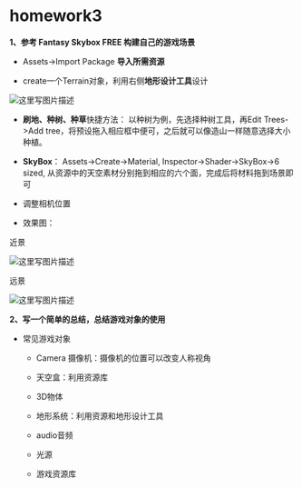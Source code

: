 # homework3
**1、参考 Fantasy Skybox FREE 构建自己的游戏场景**

- Assets->Import Package **导入所需资源**

- create一个Terrain对象，利用右侧**地形设计工具**设计

![这里写图片描述](http://img.blog.csdn.net/20180410182545281?watermark/2/text/aHR0cDovL2Jsb2cuY3Nkbi5uZXQvUnVubmVyMXN0/font/5a6L5L2T/fontsize/400/fill/I0JBQkFCMA==/dissolve/70/gravity/SouthEast)

- **刷地、种树、种草**快捷方法：
 以种树为例，先选择种树工具，再Edit Trees->Add tree，将预设拖入相应框中便可，之后就可以像造山一样随意选择大小种植。

- **SkyBox**：
Assets->Create->Material,  Inspector->Shader->SkyBox->6 sized, 从资源中的天空素材分别拖到相应的六个面，完成后将材料拖到场景即可

- 调整相机位置

- 效果图：

近景

![这里写图片描述](http://img.blog.csdn.net/20180410183933241?watermark/2/text/aHR0cDovL2Jsb2cuY3Nkbi5uZXQvUnVubmVyMXN0/font/5a6L5L2T/fontsize/400/fill/I0JBQkFCMA==/dissolve/70/gravity/SouthEast)

远景

![这里写图片描述](http://img.blog.csdn.net/20180410190933907?watermark/2/text/aHR0cDovL2Jsb2cuY3Nkbi5uZXQvUnVubmVyMXN0/font/5a6L5L2T/fontsize/400/fill/I0JBQkFCMA==/dissolve/70/gravity/SouthEast)


**2、写一个简单的总结，总结游戏对象的使用**

- 常见游戏对象
  -  Camera 摄像机：摄像机的位置可以改变人称视角
 
  -  天空盒：利用资源库

  -  3D物体

  -  地形系统：利用资源和地形设计工具

  -  audio音频

  -  光源

  -  游戏资源库
